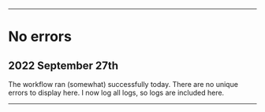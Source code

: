 
***

# No errors

## 2022 September 27th

The workflow ran (somewhat) successfully today. There are no unique errors to display here. I now log all logs, so logs are included here.

***
